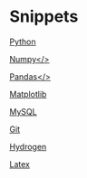 # Snippets

<a href='python.html'>Python</a>

<a href='numpy.html'>Numpy</>

<a href='pandas.html'>Pandas</>

<a href='matplotlib.html'>Matplotlib</a>

<a href='mysql.html'>MySQL</a>

<a href='git.html'>Git</a>

<a href='hydrogen.html'>Hydrogen</a>

<a href='latex.html'>Latex</a>

